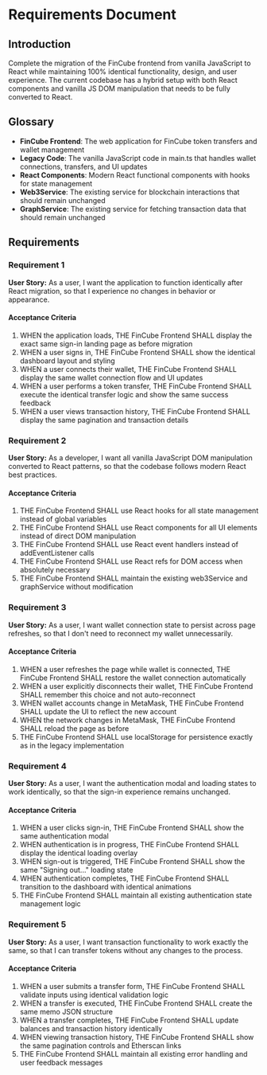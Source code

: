 # Requirements Document

## Introduction

Complete the migration of the FinCube frontend from vanilla JavaScript to React while maintaining 100% identical functionality, design, and user experience. The current codebase has a hybrid setup with both React components and vanilla JS DOM manipulation that needs to be fully converted to React.

## Glossary

- **FinCube Frontend**: The web application for FinCube token transfers and wallet management
- **Legacy Code**: The vanilla JavaScript code in main.ts that handles wallet connections, transfers, and UI updates
- **React Components**: Modern React functional components with hooks for state management
- **Web3Service**: The existing service for blockchain interactions that should remain unchanged
- **GraphService**: The existing service for fetching transaction data that should remain unchanged

## Requirements

### Requirement 1

**User Story:** As a user, I want the application to function identically after React migration, so that I experience no changes in behavior or appearance.

#### Acceptance Criteria

1. WHEN the application loads, THE FinCube Frontend SHALL display the exact same sign-in landing page as before migration
2. WHEN a user signs in, THE FinCube Frontend SHALL show the identical dashboard layout and styling
3. WHEN a user connects their wallet, THE FinCube Frontend SHALL display the same wallet connection flow and UI updates
4. WHEN a user performs a token transfer, THE FinCube Frontend SHALL execute the identical transfer logic and show the same success feedback
5. WHEN a user views transaction history, THE FinCube Frontend SHALL display the same pagination and transaction details

### Requirement 2

**User Story:** As a developer, I want all vanilla JavaScript DOM manipulation converted to React patterns, so that the codebase follows modern React best practices.

#### Acceptance Criteria

1. THE FinCube Frontend SHALL use React hooks for all state management instead of global variables
2. THE FinCube Frontend SHALL use React components for all UI elements instead of direct DOM manipulation
3. THE FinCube Frontend SHALL use React event handlers instead of addEventListener calls
4. THE FinCube Frontend SHALL use React refs for DOM access when absolutely necessary
5. THE FinCube Frontend SHALL maintain the existing web3Service and graphService without modification

### Requirement 3

**User Story:** As a user, I want wallet connection state to persist across page refreshes, so that I don't need to reconnect my wallet unnecessarily.

#### Acceptance Criteria

1. WHEN a user refreshes the page while wallet is connected, THE FinCube Frontend SHALL restore the wallet connection automatically
2. WHEN a user explicitly disconnects their wallet, THE FinCube Frontend SHALL remember this choice and not auto-reconnect
3. WHEN wallet accounts change in MetaMask, THE FinCube Frontend SHALL update the UI to reflect the new account
4. WHEN the network changes in MetaMask, THE FinCube Frontend SHALL reload the page as before
5. THE FinCube Frontend SHALL use localStorage for persistence exactly as in the legacy implementation

### Requirement 4

**User Story:** As a user, I want the authentication modal and loading states to work identically, so that the sign-in experience remains unchanged.

#### Acceptance Criteria

1. WHEN a user clicks sign-in, THE FinCube Frontend SHALL show the same authentication modal
2. WHEN authentication is in progress, THE FinCube Frontend SHALL display the identical loading overlay
3. WHEN sign-out is triggered, THE FinCube Frontend SHALL show the same "Signing out..." loading state
4. WHEN authentication completes, THE FinCube Frontend SHALL transition to the dashboard with identical animations
5. THE FinCube Frontend SHALL maintain all existing authentication state management logic

### Requirement 5

**User Story:** As a user, I want transaction functionality to work exactly the same, so that I can transfer tokens without any changes to the process.

#### Acceptance Criteria

1. WHEN a user submits a transfer form, THE FinCube Frontend SHALL validate inputs using identical validation logic
2. WHEN a transfer is executed, THE FinCube Frontend SHALL create the same memo JSON structure
3. WHEN a transfer completes, THE FinCube Frontend SHALL update balances and transaction history identically
4. WHEN viewing transaction history, THE FinCube Frontend SHALL show the same pagination controls and Etherscan links
5. THE FinCube Frontend SHALL maintain all existing error handling and user feedback messages